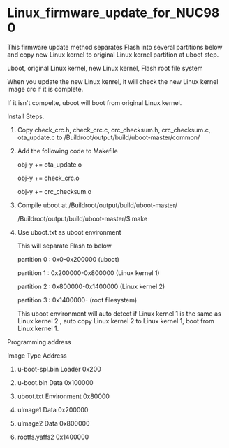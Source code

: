 # Linux_firmware_update_for_NUC980
This firmware update method separates Flash into several partitions below and copy new Linux kernel to original Linux kernel partition at uboot step.

uboot, original Linux kernel, new Linux kernel, Flash root file system

When you update the new Linux kenrel, it will check the new Linux kernel image crc if it is complete.

If it isn't compelte, uboot will boot from original Linux kernel.

Install Steps.

1. Copy check_crc.h, check_crc.c, crc_checksum.h, crc_checksum.c, ota_update.c to /Buildroot/output/build/uboot-master/common/

2. Add the following code to Makefile
   
   obj-y += ota_update.o
   
   obj-y += check_crc.o
   
   obj-y += crc_checksum.o

3. Compile uboot at /Buildroot/output/build/uboot-master/
   
   /Buildroot/output/build/uboot-master/$ make

4. Use uboot.txt as uboot environment
   
   This will separate Flash to below
   
   partition 0 : 0x0-0x200000 (uboot)
   
   partition 1 : 0x200000-0x800000 (Linux kernel 1)
   
   partition 2 : 0x800000-0x1400000 (Linux kernel 2)
   
   partition 3 : 0x1400000- (root filesystem)
   
   This uboot environment will auto detect if Linux kernel 1 is the same as Linux kernel 2 , auto copy Linux kernel 2 to Linux kernel 1, boot from Linux kernel 1.
   
Programming address

   Image   Type   Address

1. u-boot-spl.bin Loader 0x200

2. u-boot.bin Data 0x100000

3. uboot.txt Environment 0x80000

4. uImage1 Data 0x200000

5. uImage2 Data 0x800000

6. rootfs.yaffs2 0x1400000
